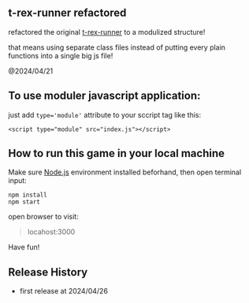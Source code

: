 t-rex-runner refactored
-------------------------------

refactored the original [t-rex-runner](https://github.com/wayou/t-rex-runner) to a modulized structure!

that means using separate class files instead of putting every plain functions into a single big js file!

@2024/04/21

## To use moduler javascript application:

just add `type='module'` attribute to your sccript tag like this:

```
<script type="module" src="index.js"></script>
```

## How to run this game in your local machine

Make sure [Node.js](https://nodejs.org/en) environment installed beforhand, then open terminal input:

```
npm install
npm start
```

open browser to visit:

> locahost:3000


Have fun!


## Release History

- first release at 2024/04/26


